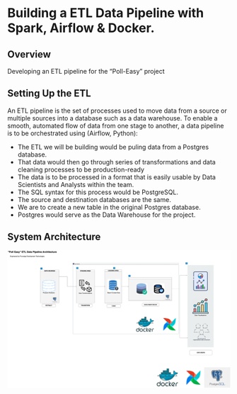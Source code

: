 # Building a ETL Data Pipeline with Spark, Airflow & Docker.

## Overview

Developing an ETL pipeline for the “Poll-Easy” project 

## Setting Up the ETL

An ETL pipeline is the set of processes used to move data from a source or multiple sources into a database such as a data warehouse. 
To enable a smooth, automated flow of data from one stage to another, a data pipeline is to be orchestrated using (Airflow, Python):

- The ETL we will be building would be puling data from a Postgres database. 
- That data would then go through series of transformations and data cleaning processes to be production-ready 
- The data is to be processed in a format that is easily usable by Data Scientists and Analysts within the team. 
- The SQL syntax for this process would be PostgreSQL. 
- The source and destination databases are the same.
- We are to create a new table in the original Postgres database. 
- Postgres would serve as the Data Warehouse for the project. 

## System Architecture


![](./doc/aa.png "Initialize")